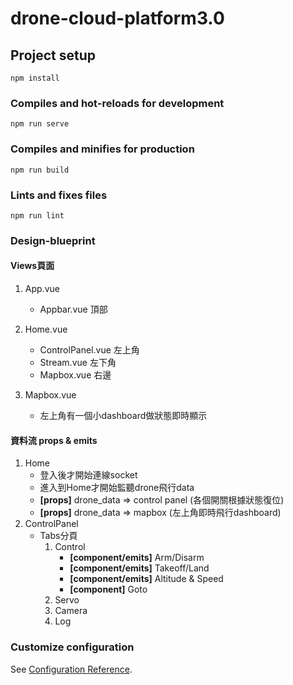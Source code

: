 # drone-cloud-platform3.0

## Project setup
```
npm install
```

### Compiles and hot-reloads for development
```
npm run serve
```

### Compiles and minifies for production
```
npm run build
```

### Lints and fixes files
```
npm run lint
```

### Design-blueprint

#### Views頁面
1. App.vue
    - Appbar.vue 頂部
    
1. Home.vue
    - ControlPanel.vue 左上角
    - Stream.vue 左下角
    - Mapbox.vue 右邊
1. Mapbox.vue
    - 左上角有一個小dashboard做狀態即時顯示

#### 資料流 props & emits
1. Home
    - 登入後才開始連線socket
    - 進入到Home才開始監聽drone飛行data
    - **[props]** drone_data => control panel (各個開關根據狀態復位)
    - **[props]** drone_data => mapbox (左上角即時飛行dashboard)
1. ControlPanel
   - Tabs分頁
        1. Control
            - **[component/emits]** Arm/Disarm
            - **[component/emits]** Takeoff/Land
            - **[component/emits]** Altitude & Speed
            - **[component]** Goto
        2. Servo
        3. Camera
        4. Log
### Customize configuration
See [Configuration Reference](https://cli.vuejs.org/config/).

